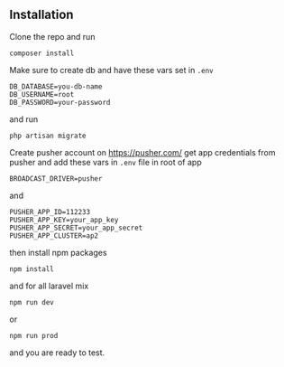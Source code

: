 ## Installation
Clone the repo and run
```
composer install
```
Make sure to create db and have these vars set in `.env`
```
DB_DATABASE=you-db-name
DB_USERNAME=root
DB_PASSWORD=your-password
```
and run
```
php artisan migrate
```
Create pusher account on https://pusher.com/ get app credentials from pusher and add these vars in `.env` file in root of app
```
BROADCAST_DRIVER=pusher
```
and
```
PUSHER_APP_ID=112233
PUSHER_APP_KEY=your_app_key
PUSHER_APP_SECRET=your_app_secret
PUSHER_APP_CLUSTER=ap2
```
then install npm packages
```
npm install
```
and for all laravel mix
```
npm run dev
```
or
```
npm run prod
```
and you are ready to test.